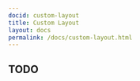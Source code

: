 ```yaml
---
docid: custom-layout
title: Custom Layout
layout: docs
permalink: /docs/custom-layout.html
---
```


## TODO
